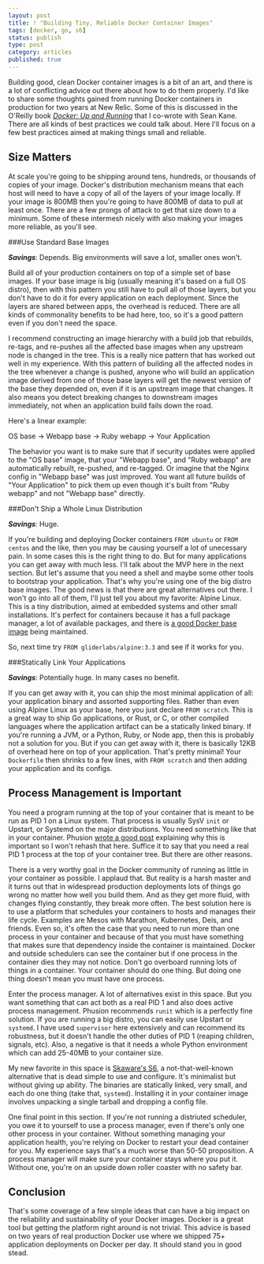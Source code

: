 ```yaml
---
layout: post
title: ! "Building Tiny, Reliable Docker Container Images"
tags: [docker, go, s6]
status: publish
type: post
category: articles
published: true
---
```


Building good, clean Docker container images is a bit of an art, and there is a lot
of conflicting advice out there about how to do them properly. I'd like to
share some thoughts gained from running Docker containers in production for two
years at New Relic. Some of this is discussed in the O'Reilly book *[Docker: Up
and Running](http://shop.oreilly.com/product/0636920036142.do)* that I co-wrote
with Sean Kane. There are all kinds of best practices we could talk about.
Here I'll focus on a few best practices aimed at making things small and reliable.

Size Matters
------------

At scale you're going to be shipping around tens, hundreds, or thousands of
copies of your image. Docker's distribution mechanism means that each host will
need to have a copy of all of the layers of your image locally. If your image
is 800MB then you're going to have 800MB of data to pull at least once. There
are a few prongs of attack to get that size down to a minimum. Some of these
intermesh nicely with also making your images more reliable, as you'll see.

###Use Standard Base Images

***Savings***: Depends. Big environments will save a lot, smaller ones won't.

Build all of your production containers on top of a simple set of base images.
If your base image is big (usually meaning it's based on a full OS distro),
then with this pattern you still have to pull all of those layers, but you
don't have to do it for every application on each deployment. Since the layers
are shared between apps, the overhead is reduced. There are all kinds of
commonality benefits to be had here, too, so it's a good pattern even if you
don't need the space.

I recommend constructing an image hierarchy with a build job that rebuilds,
re-tags, and re-pushes all the affected base images when any upstream node is
changed in the tree. This is a really nice pattern that has worked out well in
my experience. With this pattern of building all the affected nodes in the tree
whenever a change is pushed, anyone who will build an application image
derived from one of those base layers will get the newest version of the base
they depended on, even if it is an upstream image that changes. It also means
you detect breaking changes to downstream images immediately, not when an
application build fails down the road.

Here's a linear example:

  OS base -> Webapp base -> Ruby webapp -> Your Application

The behavior you want is to make sure that if security updates were applied to
the "OS base" image, that your "Webapp base", and "Ruby webapp" are
automatically rebuilt, re-pushed, and re-tagged. Or imagine that the Nginx
config in "Webapp base" was just improved. You want all future builds of "Your
Application" to pick them up even though it's built from "Ruby webapp" and not
"Webapp base" directly.

###Don't Ship a Whole Linux Distribution

***Savings***: Huge.

If you're building and deploying Docker containers `FROM ubuntu` or `FROM
centos` and the like, then you may be causing yourself a lot of unecessary
pain. In some cases this is the right thing to do. But for many applications
you can get away with much less. I'll talk about the MVP here in the next
section. But let's assume that you need a shell and maybe some other tools to
bootstrap your application. That's why you're using one of the big distro base
images. The good news is that there are great alternatives out there. I won't
go into all of them, I'll just tell you about my favorite: Alpine Linux. This
is a tiny distribution, aimed at embedded systems and other small
installations. It's perfect for containers because it has a full package
manager, a lot of available packages, and there is [a good Docker base
image](https://github.com/gliderlabs/docker-alpine) being maintained.

So, next time try `FROM gliderlabs/alpine:3.3` and see if it works for you.

###Statically Link Your Applications

***Savings***: Potentially huge. In many cases no benefit.

If you can get away with it, you can ship the most minimal application of all:
your application binary and assorted supporting files. Rather than even using
Alpine Linux as your base, here you just declare `FROM scratch`. This is a
great way to ship Go applications, or Rust, or C, or other compiled languages
where the application artifact can be a statically linked binary. If you're
running a JVM, or a Python, Ruby, or Node app, then this is probably not a
solution for you. But if you can get away with it, there is basically 12KB of
overhead here on top of your application. That's pretty minimal! Your
`Dockerfile` then shrinks to a few lines, with `FROM scratch` and then adding
your application and its configs.

Process Management is Important
-------------------------------

You need a program running at the top of your container that is meant to be run
as PID 1 on a Linux system. That process is usually SysV `init` or Upstart, or
Systemd on the major distributions. You need something like that in your
container. Phusion [wrote a good
post](http://phusion.github.io/baseimage-docker/) explaining why this is
important so I won't rehash that here. Suffice it to say that you need a real
PID 1 process at the top of your container tree. But there are other reasons.

There is a very worthy goal in the Docker community of running as little in
your container as possible. I applaud that. But reality is a harsh master and
it turns out that in widespread production deployments lots of things go wrong
no matter how well you build them. And as they get more fluid, with changes
flying constantly, they break more often. The best solution here is to use a
platform that schedules your containers to hosts and manages their life cycle.
Examples are Mesos with Marathon, Kubernetes, Deis, and friends. Even so, it's
often the case that you need to run more than one process in your container and
because of that you must have something that makes sure that dependency inside
the container is maintained. Docker and outside schedulers can see the
container but if one process in the container dies they may not notice. Don't
go overboard running lots of things in a container. Your container should do
one thing. But doing one thing doesn't mean you must have one process.

Enter the process manager. A lot of alternatives exist in this space. But you
want something that can act both as a real PID 1 and also does active process
management. Phusion recommends `runit` which is a perfectly fine solution. If
you are running a big distro, you can easily use Upstart or `systemd`. I have
used `supervisor` here extensively and can recommend its robustness, but it
doesn't handle the other duties of PID 1 (reaping children, signals, etc).
Also, a negative is that it needs a whole Python environment which can add
25-40MB to your container size.

My new favorite in this space is [Skaware's
S6](http://skarnet.org/software/s6/), a not-that-well-known alternative that is
dead simple to use and configure. It's minimalist but without giving up
ability. The binaries are statically linked, very small, and each do one thing
(take that, `systemd`). Installing it in your container image involves unpacking
a single tarball and dropping a config file.

One final point in this section. If you're not running a distriuted scheduler,
you owe it to yourself to use a process manager, even if there's only one other
process in your container. Without something managing your application health,
you're relying on Docker to restart your dead container for you. My experience
says that's a much worse than 50-50 proposition. A process manager will make
sure your container stays where you put it. Without one, you're on an upside
down roller coaster with no safety bar.

Conclusion
----------

That's some coverage of a few simple ideas that can have a big impact on the
reliability and sustainability of your Docker images. Docker is a great tool
but getting the platform right around is not trivial. This advice is based on
two years of real production Docker use where we shipped 75+ application
deployments on Docker per day. It should stand you in good stead.
